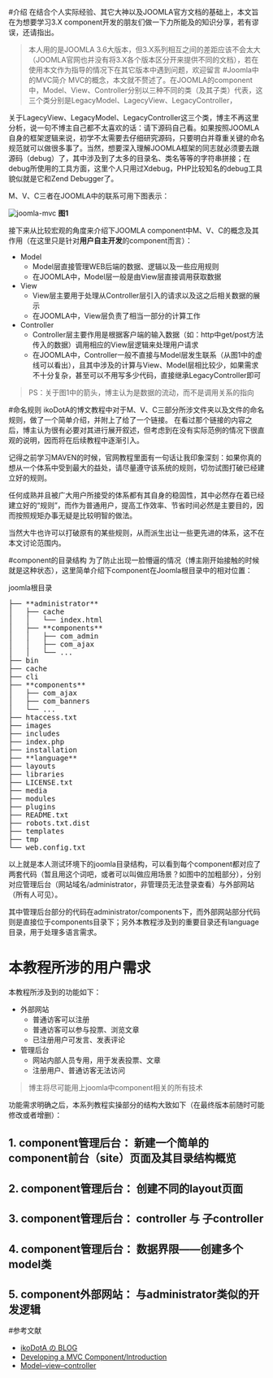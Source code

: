 #介绍
在结合个人实际经验、其它大神以及JOOMLA官方文档的基础上，本文旨在为想要学习3.X component开发的朋友们做一下力所能及的知识分享，若有谬误，还请指出。
>本人用的是JOOMLA 3.6大版本，但3.X系列相互之间的差距应该不会太大（JOOMLA官网也并没有将3.X各个版本区分开来提供不同的文档），若在使用本文作为指导的情况下在其它版本中遇到问题，欢迎留言
#Joomla中的MVC简介
MVC的概念，本文就不赘述了。在JOOMLA的component中，Model、View、Controller分别以三种不同的类（及其子类）代表，这三个类分别是LegacyModel、LagecyView、LegacyController，

关于LagecyView、LegacyModel、LegacyController这三个类，博主不再这里分析，说一句不博主自己都不太喜欢的话：请下源码自己看。如果按照JOOMLA自身的框架逻辑来说，初学不太需要去仔细研究源码，只要明白并尊重关键的命名规范就可以做很多事了。当然，想要深入理解JOOMLA框架的同志就必须要去跟源码（debug）了，其中涉及到了太多的目录名、类名等等的字符串拼接；在debug所使用的工具方面，这里个人只用过Xdebug，PHP比较知名的debug工具貌似就是它和Zend Debugger了。

M、V、C三者在JOOMLA中的联系可用下图表示：

![joomla-mvc](https://docs.joomla.org/images/9/9e/MVC_joomla.png)
**图1**

接下来从比较宏观的角度来介绍下JOOMLA component中M、V、C的概念及其作用（在这里只是针对**用户自主开发**的component而言）：

* Model
    * Model层直接管理WEB后端的数据、逻辑以及一些应用规则
    * 在JOOMLA中，Model层一般是由View层直接调用获取数据
* View
    * View层主要用于处理从Controller层引入的请求以及这之后相关数据的展示
    * 在JOOMLA中，View层负责了相当一部分的计算工作
* Controller
    * Controller层主要作用是根据客户端的输入数据（如：http中get/post方法传入的数据）调用相应的View层逻辑来处理用户请求
    * 在JOOMLA中，Controller一般不直接与Model层发生联系（从图1中的虚线可以看出），且其中涉及的计算与View、Model层相比较少，如果需求不十分复杂，甚至可以不用写多少代码，直接继承LegacyController即可
>PS：关于图1中的箭头，博主认为是数据的流动，而不是调用关系的指向

#命名规则
ikoDotA的博文教程中对于M、V、C三部分所涉文件夹以及文件的命名规则，做了一个简单介绍，并附上了给了一个链接。
在看过那个链接的内容之后，博主认为很有必要对其进行展开叙述，但考虑到在没有实际范例的情况下很直观的说明，因而将在后续教程中逐渐引入。

记得之前学习MAVEN的时候，官网教程里面有一句话让我印象深刻：如果你真的想从一个体系中受到最大的益处，请尽量遵守该系统的规则，切勿试图打破已经建立好的规则。

任何成熟并且被广大用户所接受的体系都有其自身的稳固性，其中必然存在着已经建立好的“规则”，而作为普通用户，提高工作效率、节省时间必然是主要目的，因而按照规矩办事无疑是比较明智的做法。

当然大牛也许可以打破原有的某些规则，从而派生出让一些更先进的体系，这不在本文讨论范围内。

#component的目录结构
为了防止出现一脸懵逼的情况（博主刚开始接触的时候就是这种状态），这里简单介绍下component在Joomla根目录中的相对位置：

joomla根目录   
<pre>
├── **administrator**  
│   ├── cache  
│   │   └── index.html  
│   ├── **components**  
│   │   ├── com_admin  
│   │   ├── com_ajax  
│   │   └── ...  
├── bin  
├── cache  
├── cli  
├── **components**  
│   ├── com_ajax  
│   ├── com_banners  
│   └── ...  
├── htaccess.txt  
├── images  
├── includes  
├── index.php  
├── installation  
├── **language**  
├── layouts  
├── libraries  
├── LICENSE.txt  
├── media  
├── modules  
├── plugins  
├── README.txt  
├── robots.txt.dist  
├── templates  
├── tmp  
└── web.config.txt  
</pre>
以上就是本人测试环境下的joomla目录结构，可以看到每个component都对应了两套代码（暂且用这个词吧，或者可以叫做应用场景？如图中的加粗部分），分别对应管理后台（网站域名/administrator，非管理员无法登录查看）与外部网站（所有人可见）。

其中管理后台部分的代码在administrator/components下，而外部网站部分代码则是直接位于components目录下；另外本教程涉及到的重要目录还有language目录，用于处理多语言需求。

# 本教程所涉的用户需求
本教程所涉及到的功能如下：

* 外部网站
    * 普通访客可以注册
    * 普通访客可以参与投票、浏览文章
    * 已注册用户可发言、发表评论
* 管理后台
    * 网站内部人员专用，用于发表投票、文章
    * 注册用户、普通访客无法访问

>博主将尽可能用上joomla中component相关的所有技术

功能需求明确之后，本系列教程实操部分的结构大致如下（在最终版本前随时可能修改或者增删）：
## 1. component管理后台： 新建一个简单的component前台（site）页面及其目录结构概览
## 2. component管理后台： 创建不同的layout页面
## 3. component管理后台： controller 与 子controller
## 4. component管理后台： 数据界限——创建多个model类
## 5. component外部网站： 与administrator类似的开发逻辑

#参考文献
* [ikoDotA の BLOG](http://www.cnblogs.com/ikodota)
* [Developing a MVC Component/Introduction](https://docs.joomla.org/Developing_a_Model-View-Controller_Component_-_Part_1)
* [Model–view–controller](https://en.wikipedia.org/wiki/Model%E2%80%93view%E2%80%93controller)
